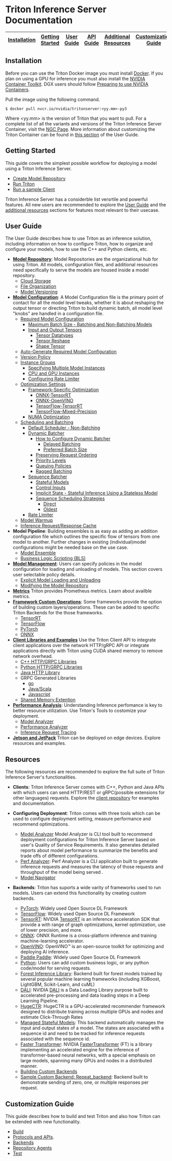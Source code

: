 <!--
# Copyright 2018-2022, NVIDIA CORPORATION & AFFILIATES. All rights reserved.
#
# Redistribution and use in source and binary forms, with or without
# modification, are permitted provided that the following conditions
# are met:
#  * Redistributions of source code must retain the above copyright
#    notice, this list of conditions and the following disclaimer.
#  * Redistributions in binary form must reproduce the above copyright
#    notice, this list of conditions and the following disclaimer in the
#    documentation and/or other materials provided with the distribution.
#  * Neither the name of NVIDIA CORPORATION nor the names of its
#    contributors may be used to endorse or promote products derived
#    from this software without specific prior written permission.
#
# THIS SOFTWARE IS PROVIDED BY THE COPYRIGHT HOLDERS ``AS IS'' AND ANY
# EXPRESS OR IMPLIED WARRANTIES, INCLUDING, BUT NOT LIMITED TO, THE
# IMPLIED WARRANTIES OF MERCHANTABILITY AND FITNESS FOR A PARTICULAR
# PURPOSE ARE DISCLAIMED.  IN NO EVENT SHALL THE COPYRIGHT OWNER OR
# CONTRIBUTORS BE LIABLE FOR ANY DIRECT, INDIRECT, INCIDENTAL, SPECIAL,
# EXEMPLARY, OR CONSEQUENTIAL DAMAGES (INCLUDING, BUT NOT LIMITED TO,
# PROCUREMENT OF SUBSTITUTE GOODS OR SERVICES; LOSS OF USE, DATA, OR
# PROFITS; OR BUSINESS INTERRUPTION) HOWEVER CAUSED AND ON ANY THEORY
# OF LIABILITY, WHETHER IN CONTRACT, STRICT LIABILITY, OR TORT
# (INCLUDING NEGLIGENCE OR OTHERWISE) ARISING IN ANY WAY OUT OF THE USE
# OF THIS SOFTWARE, EVEN IF ADVISED OF THE POSSIBILITY OF SUCH DAMAGE.
-->

# Triton Inference Server Documentation

| [Installation](README.md#installation) | [Getting Started](README.md#getting-started) | [User Guide](README.md#user-guide) | [API Guide](doc_files/protocol/README.md) | [Additional Resources](README#resources) | [Customization Guide](README.md#customization-guide) |
| ------------ | --------------- | --------------- | ------------ | --------------- | --------------- | 

## Installation
Before you can use the Triton Docker image you must install
[Docker](https://docs.docker.com/engine/install). If you plan on using
a GPU for inference you must also install the [NVIDIA Container
Toolkit](https://github.com/NVIDIA/nvidia-docker). DGX users should
follow [Preparing to use NVIDIA
Containers](http://docs.nvidia.com/deeplearning/dgx/preparing-containers/index.html).

Pull the image using the following command.

```
$ docker pull nvcr.io/nvidia/tritonserver:<yy.mm>-py3
```

Where \<yy.mm\> is the version of Triton that you want to pull. For a complete list of all the variants and versions of the Triton Inference Server Container,  visit the [NGC Page](https://catalog.ngc.nvidia.com/orgs/nvidia/containers/tritonserver). More information about customizing the Triton Container can be found in [this section](https://github.com/triton-inference-server/server/blob/main/docs/compose.md) of the User Guide.

## Getting Started

This guide covers the simplest possible workflow for deploying a model using a Triton Inference Server.

- [Create Model Repository](doc_files/quickstart.md#create-a-model-repository)
- [Run Triton](doc_files/quickstart.md#run-triton)
- [Run a sample Client](doc_files/quickstart.md#running-a-sample-client)

Triton Inference Server has a considerble list versrtile and powerful features. All new users are recommended to explore the [User Guide](README.md#user-guide) and the [additional resources](README#resources) sections for features most relevant to their usecase. 

## User Guide
The User Guide describes how to use Triton as an inference solution, including information on how to configure Triton, how to organize and configure your models, how to use the C++ and Python clients, etc. 

- **[Model Repository](doc_files/model_repository.md)**: Model Repositories are the organizational hub for using Triton. All models, configuration files, and additional resources need specifically to serve the models are housed inside a model repository.
  - [Cloud Storage](doc_files/model_repository.md#model-repository-locations)
  - [File Organization](doc_files/model_repository.md#model-files)
  - [Model Versioning](doc_files/model_repository.md#model-versions)
- **[Model Configuration](doc_files/model_configuration.md)**: A Model Configuration file is the primary point of contact for all the model level tweaks, whether it is about reshaping the output tensor or directing Triton to build dynamic batch, all model level "knobs" are handled in a configuration file. 
  - [Required Model Configuration](doc_files/model_configuration.md#minimal-model-configuration)
    - [Maximum Batch Size - Batching and Non-Batching Models](doc_files/model_configuration.md#maximum-batch-size)
    - [Input and Output Tensors](doc_files/model_configuration.md#inputs-and-outputs)
      - [Tensor Datatypes](doc_files/model_configuration.md#datatypes)
      - [Tensor Reshape](doc_files/model_configuration.md#reshape)
      - [Shape Tensor](doc_files/model_configuration.md#shape-tensors)
  - [Auto-Generate Required Model Configuration](doc_files/model_configuration.md#auto-generated-model-configuration)
  - [Version Policy](doc_files/model_configuration.md#version-policy)
  - [Instance Groups](doc_files/model_configuration.md#instance-groups)
    - [Specifying Multiple Model Instances](doc_files/model_configuration.md#multiple-model-instances)
    - [CPU and GPU Instances](doc_files/model_configuration.md#cpu-model-instance)
    - [Configuring Rate Limiter](doc_files/model_configuration.md#rate-limiter-configuration)
  - [Optimization Settings](doc_files/model_configuration.md#optimization_policy)
    - [Framework-Specific Optimization](doc_files/optimization.md#framework-specific-optimization)
      - [ONNX-TensorRT](doc_files/optimization.md#onnx-with-tensorrt-optimization-ort-trt)
      - [ONNX-OpenVINO](doc_files/optimization.md#onnx-with-openvino-optimization)
      - [TensorFlow-TensorRT](doc_files/optimization.md#tensorflow-with-tensorrt-optimization-tf-trt)
      - [TensorFlow-Mixed-Precision](doc_files/optimization.md#tensorflow-automatic-fp16-optimization)
    - [NUMA Optimization](doc_files/optimization.md#numa-optimization)
  - [Scheduling and Batching](doc_files/model_configuration.md#scheduling-and-batching)
    - [Default Scheduler - Non-Batching](doc_files/model_configuration.md#default-scheduler)
    - [Dynamic Batcher](doc_files/model_configuration.md#dynamic-batcher)
      - [How to Configure Dynamic Batcher](doc_files/model_configuration.md#recommended-configuration-process)
        - [Delayed Batching](doc_files/model_configuration.md#delayed-batching)
        - [Preferred Batch Size](doc_files/model_configuration.md#preferred-batch-sizes)
      - [Preserving Request Ordering](doc_files/model_configuration.md#preserve-ordering)
      - [Priority Levels](doc_files/model_configuration.md#priority-levels)
      - [Queuing Policies](doc_files/model_configuration.md#queue-policy)
      - [Ragged Batching](doc_files/ragged_batching.md)
    - [Sequence Batcher](doc_files/model_configuration.md#sequence-batcher)
      - [Stateful Models](doc_files/architecture.md#stateful-models)
      - [Control Inputs](doc_files/architecture.md#control-inputs)
      - [Implicit State - Stateful Inference Using a Stateless Model](doc_files/architecture.md#implicit-state-management)
      - [Sequence Scheduling Strategies](doc_files/architecture.md#scheduling-strateties)
        - [Direct](doc_files/architecture.md#direct)
        - [Oldest](doc_files/architecture.md#oldest)
    - [Rate Limiter](doc_files/rate_limiter.md)
  - [Model Warmup](doc_files/model_configuration.md#model-warmup)
  - [Inference Request/Response Cache](doc_files/model_configuration.md#response-cache)
- **Model Pipeline**: Building ensembles is as easy as adding an addition configuration file which outlines the specific flow of tensors from one model to another. Further changes in existing (individual)model configurations might be needed base on the use case. 
  - [Model Ensemble](doc_files/architecture.md#ensemble-models)
  - [Business Logic Scripting (BLS)](https://github.com/triton-inference-server/python_backend#business-logic-scripting)
- **[Model Management](doc_files/model_management.md)**: Users can specify policies in the model configuration for loading and unloading of models. This section covers user selectable policy details.  
  - [Explicit Model Loading and Unloading](doc_files/model_management.md#model-control-mode-explicit)
  - [Modifying the Model Repository](doc_files/model_management.md#modifying-the-model-repository)
- **[Metrics](doc_files/metrics.md)** Triton provides Prometheus metrics. Learn about availble metrics. 
- **[Framework Custom Operations](doc_files/custom_operations.md)**: Some frameworks provide the option of building custom layers/operations. These can be added to specific Triton Backends for the those frameworks.
  - [TensorRT](doc_files/custom_operations.md#tensorrt)
  - [TensorFlow](doc_files/custom_operations.md#tensorflow)
  - [PyTorch](doc_files/custom_operations.md#pytorch)
  - [ONNX](doc_files/custom_operations.md#onnx)
- **[Client Libraries and Examples](https://github.com/triton-inference-server/client)** Use the Triton Client API to integrate client applications over the network HTTP/gRPC API or integrate applications directly with Triton using CUDA shared memory to remove network overhead.
  - [C++ HTTP/GRPC Libraries](https://github.com/triton-inference-server/client#client-library-apis)
  - [Python HTTP/GRPC Libraries](https://github.com/triton-inference-server/client#client-library-apis)
  - [Java HTTP Library](https://github.com/triton-inference-server/client/tree/main/src/java)
  - GRPC Generated Libraries
    - [go](https://github.com/triton-inference-server/client/tree/main/src/grpc_generated/go)
    - [Java/Scala](https://github.com/triton-inference-server/client/tree/main/src/grpc_generated/java)
    - [Javascript](https://github.com/triton-inference-server/client/tree/main/src/grpc_generated/javascript)
  - [Shared Memory Extention](https://github.com/triton-inference-server/server/blob/main/docs/protocol/extension_shared_memory.md)
- **[Performance Analysis](doc_files/optimization.md)**: Understanding Inference perfomance is key to better resource utilization. Use Triton's Tools to costomize your deployment.
  - [Model Analyzer](doc_files/model_analyzer.md)
  - [Performance Analyzer](doc_files/perf_analyzer.md)
  - [Inference Request Tracing](doc_files/trace.md)
- **[Jetson and JetPack](doc_files/jetson.md)** Triton can be deployed on edge devices. Explore resources and examples.

## Resources

The following resources are recommended to explore the full suite of Triton Inference Server's functionalities.
- **Clients**: Triton Inference Server comes with C++, Python and Java APIs with which users can send HTTP/REST or gRPC(possible extensions for other languages) requests. Explore the [client repository](https://github.com/triton-inference-server/server/tree/main/docs/protocol) for examples and documentation.

- **Configuring Deployment**: Triton comes with three tools which can be used to configure deployment setting, measure performance and recommend optimizations.
  - [Model Analyzer](https://github.com/triton-inference-server/model_analyzer) Model Analyzer is CLI tool built to recommend deployment configurations for Triton Inference Server based on user's Quality of Service Requirements. It also generates detailed reports about model performance to summarize the benefits and trade offs of different configurations.
  - [Perf Analyzer](https://github.com/triton-inference-server/server/blob/main/docs/perf_analyzer.md): Perf Analyzer is a CLI application built to generate inference requests and measures the latency of those requests and throughput of the model being served .
  - [Model Navigator](https://github.com/triton-inference-server/model_navigator)

- **Backends**: Triton has suports a wide varity of frameworks used to run models. Users can extend this functionality by creating custom backends.
  - [PyTorch](https://github.com/triton-inference-server/pytorch_backend): Widely used Open Source DL Framework
  - [TensorFlow](https://github.com/triton-inference-server/tensorflow_backend): Widely used Open Source DL Framework
  - [TensorRT](https://github.com/triton-inference-server/tensorrt_backend): NVIDIA [TensorRT](https://developer.nvidia.com/tensorrt) is an inference acceleration SDK that provide a with range of graph optimizations, kernel optimization, use of lower precision, and more.
  - [ONNX](https://github.com/triton-inference-server/onnxruntime_backend): ONNX Runtime is a cross-platform inference and training machine-learning accelerator.
  - [OpenVINO](https://github.com/triton-inference-server/openvino_backend): OpenVINO™ is an open-source toolkit for optimizing and deploying AI inference.
  - [Paddle Paddle](https://github.com/triton-inference-server/paddlepaddle_backend): Widely used Open Source DL Framework
  - [Python](https://github.com/triton-inference-server/python_backend): Users can add custom business logic, or any python code/model for serving requests.
  - [Forest Inference Library](https://github.com/triton-inference-server/fil_backend): Backend built for forest models trained by several popular machine learning frameworks (including XGBoost, LightGBM, Scikit-Learn, and cuML)
  - [DALI](https://github.com/triton-inference-server/dali_backend): NVIDIA [DALI](https://developer.nvidia.com/dali) is a Data Loading Library purpose built to accelerated pre-processing and data loading steps in a Deep Learning Pipeline.
  - [HugeCTR](https://github.com/triton-inference-server/hugectr_backend): HugeCTR is a GPU-accelerated recommender framework designed to distribute training across multiple GPUs and nodes and estimate Click-Through Rates
  - [Managed Stateful Models](https://github.com/triton-inference-server/stateful_backend): This backend automatically manages the input and output states of a model. The states are associated with a sequence id and need to be tracked for inference requests associated with the sequence id.
  - [Faster Transformer](https://github.com/triton-inference-server/fastertransformer_backend): NVIDIA [FasterTransformer](https://github.com/NVIDIA/FasterTransformer/) (FT) is a library implementing an accelerated engine for the inference of transformer-based neural networks, with a special emphasis on large models, spanning many GPUs and nodes in a distributed manner.
  - [Building Custom Backends](https://github.com/triton-inference-server/backend/tree/main/examples#tutorial)
  - [Sample Custom Backend: Repeat_backend](https://github.com/triton-inference-server/repeat_backend): Backend built to demonstrate sending of zero, one, or multiple responses per request.



## Customization Guide
This guide describes how to build and test Triton and also how Triton can be extended with new functionality.

- [Build](build.md)
- [Protocols and APIs](inference_protocols.md).
- [Backends](https://github.com/triton-inference-server/backend)
- [Repository Agents](repository_agents.md)
- [Test](test.md)